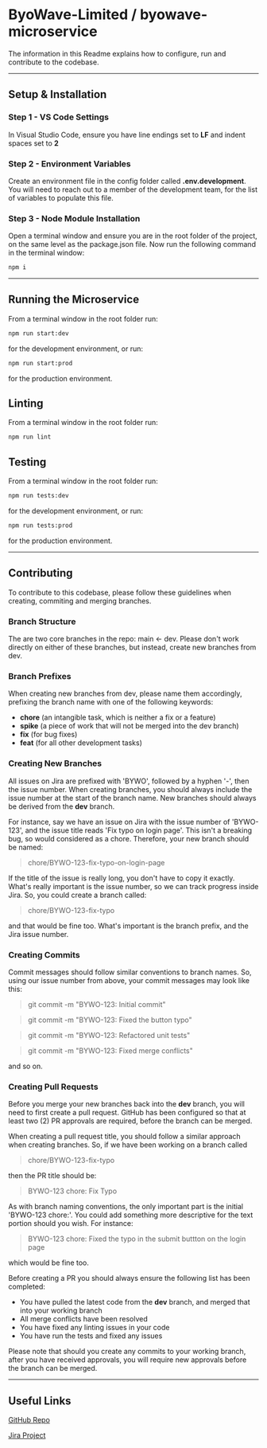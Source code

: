 # ByoWave-Limited / byowave-microservice
The information in this Readme explains how to configure, run and contribute to the codebase.

---

## Setup & Installation

### Step 1 - VS Code Settings
In Visual Studio Code, ensure you have line endings set to **LF** and indent spaces set to **2** 

### Step 2 - Environment Variables
Create an environment file in the config folder called **.env.development**. 
You will need to reach out to a member of the development team, for the list of variables to populate this file.

### Step 3 - Node Module Installation
Open a terminal window and ensure you are in the root folder of the project, on the same level as the package.json file. Now run the following command in the terminal window:
```sh
npm i
```
---

## Running the Microservice
From a terminal window in the root folder run:
```sh
npm run start:dev
```
for the development environment, or run:
```sh
npm run start:prod
```
for the production environment.

## Linting
From a terminal window in the root folder run:
```sh
npm run lint
```

## Testing
From a terminal window in the root folder run:
```sh
npm run tests:dev
```
for the development environment, or run:
```sh
npm run tests:prod
```
for the production environment.

---

## Contributing
To contribute to this codebase, please follow these guidelines when creating, commiting and merging branches.

### Branch Structure
The are two core branches in the repo: main <- dev. Please don't work directly on either of these branches, but instead, create new branches from dev.

### Branch Prefixes
When creating new branches from dev, please name them accordingly, prefixing the branch name with one of the following keywords:
- **chore** (an intangible task, which is neither a fix or a feature)
- **spike** (a piece of work that will not be merged into the dev branch)
- **fix** (for bug fixes)
- **feat** (for all other development tasks)

### Creating New Branches
All issues on Jira are prefixed with 'BYWO', followed by a hyphen '-', then the issue number. When creating branches, you should always include the issue number at the start of the branch name. New branches should always be derived from the **dev** branch.

For instance, say we have an issue on Jira with the issue number of 'BYWO-123', and the issue title reads 'Fix typo on login page'. This isn't a breaking bug, so would considered as a chore. Therefore, your new branch should be named: 

> chore/BYWO-123-fix-typo-on-login-page

If the title of the issue is really long, you don't have to copy it exactly. What's really important is the issue number, so we can track progress inside Jira. So, you could create a branch called:

> chore/BYWO-123-fix-typo

and that would be fine too. What's important is the branch prefix, and the Jira issue number.

### Creating Commits
Commit messages should follow similar conventions to branch names. So, using our issue number from above, your commit messages may look like this:

> git commit -m "BYWO-123: Initial commit"

> git commit -m "BYWO-123: Fixed the button typo"

> git commit -m "BYWO-123: Refactored unit tests"

> git commit -m "BYWO-123: Fixed merge conflicts"

and so on.

### Creating Pull Requests
Before you merge your new branches back into the **dev** branch, you will need to first create a pull request. GitHub has been configured so that at least two (2) PR approvals are required, before the branch can be merged.

When creating a pull request title, you should follow a similar approach when creating branches. So, if we have been working on a branch called

> chore/BYWO-123-fix-typo

then the PR title should be:

> BYWO-123 chore: Fix Typo

As with branch naming conventions, the only important part is the initial 'BYWO-123 chore:'. You could add something more descriptive for the text portion should you wish. For instance:

> BYWO-123 chore: Fixed the typo in the submit buttton on the login page

which would be fine too.

Before creating a PR you should always ensure the following list has been completed:

- You have pulled the latest code from the **dev** branch, and merged that into your working branch
- All merge conflicts have been resolved
- You have fixed any linting issues in your code
- You have run the tests and fixed any issues

Please note that should you create any commits to your working branch, after you have received approvals, you will require new approvals before the branch can be merged.

---

## Useful Links
[GitHub Repo](https://github.com/ByoWave-Limited/byowave-microservice)

[Jira Project](https://byowave.atlassian.net/browse/BYOW)